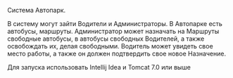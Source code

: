 Система Автопарк.

В систему могут зайти Водители и Администраторы. В Автопарке есть автобусы, маршруты. Администратор может назначать на Маршруты свободные автобусы, в автобусы свободных Водителей, а также освобождать их, делая свободными. Водитель может увидеть свое место работы, а также он должен подтвердить свое новое Назначение.

Для запуска использовать Intellij Idea и Tomcat 7.0 или выше
